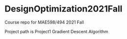 # DesignOptimization2021Fall
Course repo for MAE598/494 2021 Fall

Project path is Project1 Gradient Descent Algorithm
